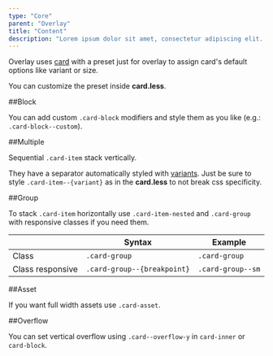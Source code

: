 ```yaml
---
type: "Core"
parent: "Overlay"
title: "Content"
description: "Lorem ipsum dolor sit amet, consectetur adipiscing elit. Nunc tempus laoreet leo sit amet iaculis."
---
```


Overlay uses [card](/core/card/options#preset) with a preset just for overlay to assign card's default options like variant or size.

You can customize the preset inside **card.less**.

##Block

You can add custom `.card-block` modifiers and style them as you like (e.g.: `.card-block--custom`).

<demo>
  <demovanilla src="inline/core/overlay/block">
  </demovanilla>
</demo>

##Multiple

Sequential `.card-item` stack vertically.

They have a separator automatically styled with [variants](/core/card/options#variant). Just be sure to style `.card-item--{variant}` as in the **card.less** to not break css specificity.

<demo>
  <demovanilla src="inline/core/overlay/multiple">
  </demovanilla>
</demo>

##Group

To stack `.card-item` horizontally use `.card-item-nested` and `.card-group` with responsive classes if you need them. 

<div class="table--scroll">

|                         | Syntax                                    | Example                       |
| ----------------------- | ----------------------------------------- | ----------------------------- |
| Class                   | `.card-group`                           | `.card-group`                      |
| Class responsive        | `.card-group--{breakpoint}`              | `.card-group--sm`                   |

</div>

<demo>
  <demovanilla src="inline/core/overlay/group">
  </demovanilla>
</demo>

##Asset

If you want full width assets use `.card-asset`.

<demo>
  <demovanilla src="inline/core/overlay/asset">
  </demovanilla>
</demo>

##Overflow

You can set vertical overflow using `.card--overflow-y` in `card-inner` or `card-block`.

<demo>
  <demovanilla src="inline/core/overlay/overflow-y">
  </demovanilla>
</demo>
